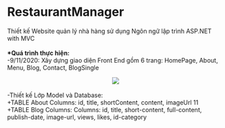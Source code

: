 # RestaurantManager
Thiết kế Website quản lý nhà hàng sử dụng Ngôn ngữ lập trình ASP.NET with MVC
<br><br>
<b>*Quá trình thực hiện:</b>
<br>
-9/11/2020: Xây dựng giao diện Front End gồm 6 trang: HomePage, About, Menu, Blog, Contact, BlogSingle
<br>
<div align="center"> 
    <img src="https://user-images.githubusercontent.com/70925960/98514281-c8daf480-229b-11eb-9bf8-59f42ecc06d9.png"</img> 
</div> 
<br>
-Thiết kế Lớp Model và Database: <br>
+TABLE About Columns: id, title, shortContent, content, imageUrl
11
​<br>
+TABLE Blog Columns: Columns: id, title, short-content, full-content,  publish-date, image-url, views, likes, id-category

